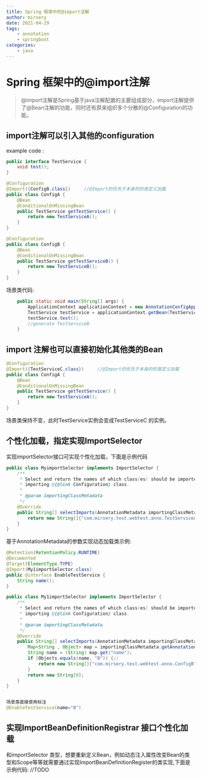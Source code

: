 ```yaml
---
title: Spring 框架中的@import注解
author: mirsery
date: 2021-04-29
tags: 
    - annotation
    - springboot
categories: 
    - java  
---
```



# Spring 框架中的@import注解
>  @import注解是Spring基于java注解配置的主要组成部分，import注解提供了@Bean注解的功能，同时还有原来组织多个分散的@Configuration的功能。

## import注解可以引入其他的configuration
example  code :
```java
public interface TestService {
    void test();
}

@Configuration
@Import({ConfigB.class})     //@Import的优先于本身的的类定义加载
public class ConfigA {
    @Bean
    @ConditionalOnMissingBean
    public TestService getTestService() {
        return new TestServiceA();
    }
}

@Configuration
public class ConfigB {
    @Bean
    @ConditionalOnMissingBean
    public TestService getTestServiceB() {
        return new TestServiceB();
    }
}

```
场景类代码:
```java
    public static void main(String[] args) {
        ApplicationContext applicationContext = new AnnotationConfigApplicationContext(ConfigA.class);
        TestService testService = applicationContext.getBean(TestService.class);
        testService.test();
        //generate TestServiceB
    }
```

## import 注解也可以直接初始化其他类的Bean
```java
@Configuration
@Import({TestServiceC.class})     //@Import的优先于本身的的类定义加载
public class ConfigA {
    @Bean
    @ConditionalOnMissingBean
    public TestService getTestService() {
        return new TestServiceA();
    }
}
```
场景类保持不变，此时TestService实例会变成TestServiceC 的实例。
## 个性化加载，指定实现ImportSelector
实现importSelector接口可实现个性化加载，下面是示例代码

```java
public class MyimportSelector implements ImportSelector {
    /**
     * Select and return the names of which class(es) should be imported based on the {@link AnnotationMetadata} of the
     * importing @{@link Configuration} class.
     *
     * @param importingClassMetadata
     */
    @Override
    public String[] selectImports(AnnotationMetadata importingClassMetadata) {
        return new String[]{"com.mirsery.test.webtest.anno.TestServiceA"};//    可以直接返回实体或者对应的config配置类
    }
}
```

基于AnnotationMetadata的参数实现动态加载类示例:
```java
@Retention(RetentionPolicy.RUNTIME)
@Documented
@Target(ElementType.TYPE)
@Import(My1importSelector.class)
public @interface EnableTestService {
    String name();
}

public class My1importSelector implements ImportSelector {
    /**
     * Select and return the names of which class(es) should be imported based on the {@link AnnotationMetadata} of the
     * importing @{@link Configuration} class.
     *
     * @param importingClassMetadata
     */
    @Override
    public String[] selectImports(AnnotationMetadata importingClassMetadata) {
        Map<String , Object> map = importingClassMetadata.getAnnotationAttributes(EnableTestService.class.getName(), true);
        String name = (String) map.get("name");
        if (Objects.equals(name, "B")) {//
            return new String[]{"com.mirsery.test.webtest.anno.ConfigB"};
        }
        return new String[0];
    }
}


场景类直接使用标注
@EnableTestService(name="B")
```

## 实现ImportBeanDefinitionRegistrar 接口个性化加载
和importSelector 类型，想要重新定义Bean，例如动态注入属性改变Bean的类型和Scope等等就需要通过实现ImportBeanDefinitionRegister的类实现,下面是示例代码:
//TODO 